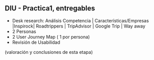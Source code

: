 ## DIU - Practica1, entregables




- Desk research: Análisis Competencia 
| Características/Empresas |Inspirock| Roadtrippers   |  TripAdvisor    | Google Trip | Way away
- 2 Personas 
- 2 User Journey Map  ( 1 por persona)
- Revisión de Usabilidad 


(valoración y conclusiones de esta etapa)
